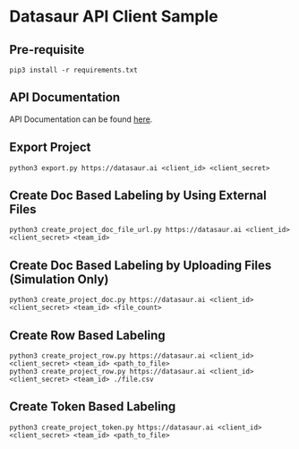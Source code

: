 # Datasaur API Client Sample

## Pre-requisite
```
pip3 install -r requirements.txt
```

## API Documentation
API Documentation can be found [here](https://datasaurai.gitbook.io/datasaur/datasaur-apis).

## Export Project
```
python3 export.py https://datasaur.ai <client_id> <client_secret>
```

## Create Doc Based Labeling by Using External Files
```
python3 create_project_doc_file_url.py https://datasaur.ai <client_id> <client_secret> <team_id> 
```

## Create Doc Based Labeling by Uploading Files (Simulation Only)
```
python3 create_project_doc.py https://datasaur.ai <client_id> <client_secret> <team_id> <file_count>
```

## Create Row Based Labeling
```
python3 create_project_row.py https://datasaur.ai <client_id> <client_secret> <team_id> <path_to_file>
python3 create_project_row.py https://datasaur.ai <client_id> <client_secret> <team_id> ./file.csv
```

## Create Token Based Labeling
```
python3 create_project_token.py https://datasaur.ai <client_id> <client_secret> <team_id> <path_to_file>
```